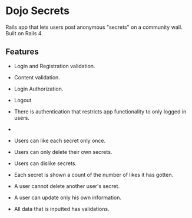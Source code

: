 # Dojo Secrets

Rails app that lets users post anonymous "secrets" on a community wall. Built on Rails 4.

## Features

* Login and Registration validation.
* Content validation.
* Login Authorization.
* Logout
* There is authentication that restricts app functionality to only logged in users.
*
* Users can like each secret only once.
* Users can only delete their own secrets.
* Users can dislike secrets.
* Each secret is shown a count of the number of likes it has gotten.
* A user cannot delete another user's secret.

* A user can update only his own information.
* All data that is inputted has validations.
